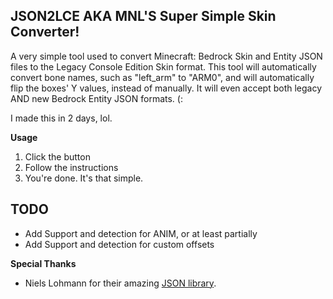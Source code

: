 JSON2LCE AKA MNL'S Super Simple Skin Converter!
-----------------------------------------------
A very simple tool used to convert Minecraft: Bedrock Skin and Entity JSON files to the Legacy Console Edition Skin format. This tool will automatically convert bone names, such as "left_arm" to "ARM0", and will automatically flip the boxes' Y values, instead of manually. It will even accept both legacy AND new Bedrock Entity JSON formats. (:

I made this in 2 days, lol.

**Usage**
1. Click the button
2. Follow the instructions
3. You're done. It's that simple.

TODO
----
- Add Support and detection for ANIM, or at least partially
- Add Support and detection for custom offsets

**Special Thanks**
- Niels Lohmann for their amazing [JSON library]([docs/CONTRIBUTING.md](https://github.com/nlohmann/json)).

